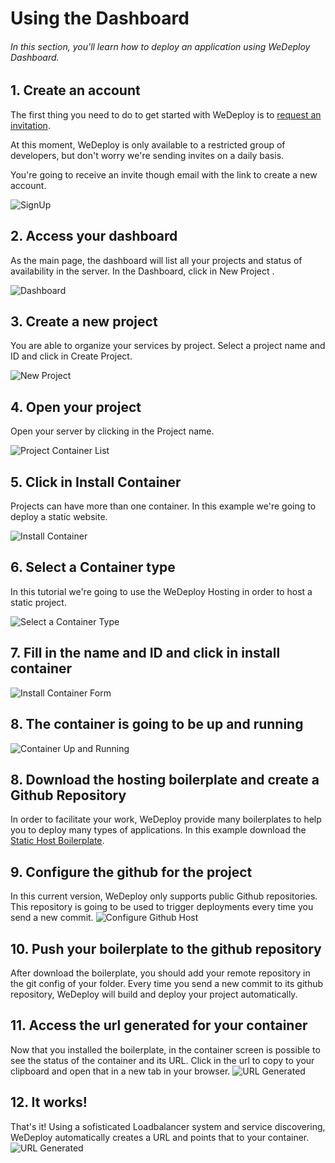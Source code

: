 # Using the Dashboard

###### In this section, you'll learn how to deploy an application using WeDeploy Dashboard.

<!-- <article id="1-create-an-account"> -->

## 1. Create an account


The first thing you need to do to get started with WeDeploy is to [request an invitation](http://wedeploy.com/).

At this moment, WeDeploy is only available to a restricted group of developers, but don't worry we're sending invites on a daily basis.

You're going to receive an invite though email with the link to create a new account.

![SignUp](https://cloud.githubusercontent.com/assets/301291/17795864/bfc70c4a-6570-11e6-94f8-2b9cf3c45998.jpg)

<!-- </article> -->

<!-- <article id="2-access-your-dashboard"> -->

## 2. Access your dashboard

As the main page, the dashboard will list all your projects and status of availability in the server. In the Dashboard, click in New Project .

![Dashboard](https://cloud.githubusercontent.com/assets/301291/17795897/1d122f60-6571-11e6-8137-c1fe6fdfcbdb.jpg)

<!-- </article> -->

<!-- <article id="3-create-a-new-project"> -->

## 3. Create a new project

You are able to organize your services by project. Select a project name and ID and click in Create Project.

![New Project](https://cloud.githubusercontent.com/assets/301291/17795929/529dcc02-6571-11e6-8e5f-3514ea67688d.jpg)

<!-- </article> -->

<!-- <article id="4-open-your-project"> -->

## 4. Open your project

Open your server by clicking in the Project name.

![Project Container List](https://cloud.githubusercontent.com/assets/301291/17795964/ba9a34d0-6571-11e6-9d49-c30e4862d2c2.jpg)

<!-- </article> -->

<!-- <article id="5-click-in-install-container"> -->

## 5. Click in Install Container

Projects can have more than one container. In this example we're going to deploy a static website.

![Install Container](https://cloud.githubusercontent.com/assets/301291/17794534/1f2f7aca-6565-11e6-961c-652fcb1cb53b.png)

<!-- </article> -->

<!-- <article id="6-select-a-container-type"> -->

## 6. Select a Container type
In this tutorial we're going to use the WeDeploy Hosting in order to host a static project.

![Select a Container Type](https://cloud.githubusercontent.com/assets/301291/17796007/14480e94-6572-11e6-9d33-fbaed635de0b.jpg)

<!-- </article> -->

<!-- <article id="7-fill-in-the-name-and-id-and-click-in-install-container"> -->

## 7. Fill in the name and ID and click in install container

![Install Container Form](https://cloud.githubusercontent.com/assets/301291/17796043/739dcaf0-6572-11e6-87aa-1394f9b54e17.jpg)

<!-- </article> -->

<!-- <article id="8-hosting-template-and-github-repository"> -->

## 8. The container is going to be up and running

![Container Up and Running](https://cloud.githubusercontent.com/assets/301291/17796194/c6589d1e-6573-11e6-8a83-d372d71ed137.jpg)

<!-- </article> -->

<!-- <article id="8-hosting-template-and-github-repository"> -->

## 8. Download the hosting boilerplate and create a Github Repository

In order to facilitate your work, WeDeploy provide many boilerplates to help you to deploy many types of applications. In this example download the [Static Host Boilerplate](https://github.com/wedeploy/boilerplate-hosting).

<!-- </article> -->

<!-- <article id="9-github-project"> -->

## 9. Configure the github for the project

In this current version, WeDeploy only supports public Github repositories. This repository is going to be used to trigger deployments every time you send a new commit.
![Configure Github Host](https://cloud.githubusercontent.com/assets/301291/17795272/c3fbf5dc-656b-11e6-8e81-79a97c97f9cb.png)

<!-- </article> -->

<!-- <article id="10-github-project"> -->

## 10. Push your boilerplate to the github repository

After download the boilerplate, you should add your remote repository in the git config of your folder. Every time you send a new commit to its github repository, WeDeploy will build and deploy your project automatically.
<!-- </article> -->


<!-- <article id="11-generated-url"> -->

## 11. Access the url generated for your container
Now that you installed the boilerplate, in the container screen is possible to see the status of the container and its URL. Click in the url to copy to your clipboard and open that in a new tab in your browser.
![URL Generated](https://cloud.githubusercontent.com/assets/301291/17795316/424b3a2e-656c-11e6-8023-904b83b091f5.png)

<!-- </article> -->

<!-- <article id="12-it-works"> -->

## 12. It works!
That's it! Using a sofisticated Loadbalancer system and service discovering, WeDeploy automatically creates a URL and points that to your container.
![URL Generated](https://cloud.githubusercontent.com/assets/301291/17796616/b2ca3fd4-6576-11e6-8e18-85423f206b94.jpg)

<!-- </article> -->
